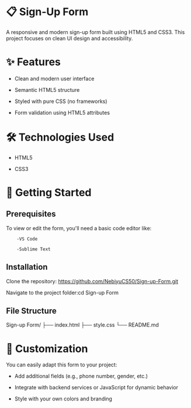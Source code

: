 # 📋 Sign-Up Form

A responsive and modern sign-up form built using HTML5 and CSS3. This project focuses on clean UI design and accessibility.

# ✨ Features

- Clean and modern user interface

- Semantic HTML5 structure

- Styled with pure CSS (no frameworks)

- Form validation using HTML5 attributes

# 🛠️ Technologies Used

- HTML5

- CSS3

# 🚀 Getting Started

## Prerequisites

To view or edit the form, you'll need a basic code editor like:

        -VS Code

        -Sublime Text

## Installation

Clone the repository: https://github.com/NebiyuCS50/Sign-up-Form.git

Navigate to the project folder:cd Sign-up Form

## File Structure

Sign-up Form/
├── index.html
├── style.css
└── README.md

# 📐 Customization

You can easily adapt this form to your project:

- Add additional fields (e.g., phone number, gender, etc.)

- Integrate with backend services or JavaScript for dynamic behavior

- Style with your own colors and branding
